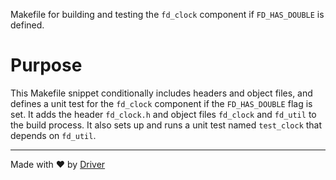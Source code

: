 <!--------------------------------------------------------------------------------->
<!-- IMPORTANT: This file is auto-generated by Driver (https://driver.ai). -------->
<!-- Manual edits may be overwritten on future commits. --------------------------->
<!--------------------------------------------------------------------------------->

Makefile for building and testing the `fd_clock` component if `FD_HAS_DOUBLE` is defined.

# Purpose
This Makefile snippet conditionally includes headers and object files, and defines a unit test for the `fd_clock` component if the `FD_HAS_DOUBLE` flag is set. It adds the header `fd_clock.h` and object files `fd_clock` and `fd_util` to the build process. It also sets up and runs a unit test named `test_clock` that depends on `fd_util`.

---
Made with ❤️ by [Driver](https://www.driver.ai/)